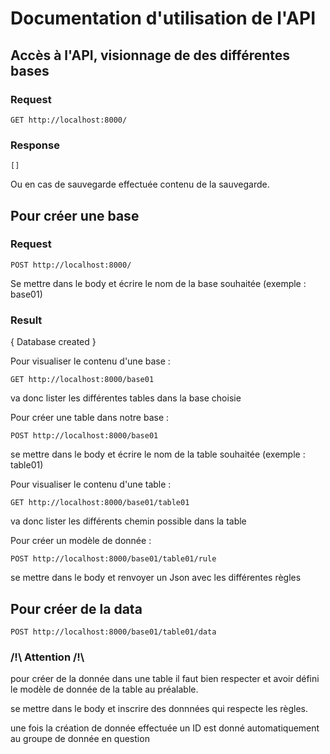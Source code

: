 # Documentation d'utilisation de l'API

## Accès à l'API, visionnage de des différentes bases

### Request

`GET http://localhost:8000/`

### Response

`[]`

Ou en cas de sauvegarde effectuée contenu de la sauvegarde.

## Pour créer une base

### Request

`POST http://localhost:8000/`

Se mettre dans le body et écrire le nom de la base souhaitée (exemple : base01)

### Result

  {
    Database created
  }

Pour visualiser le contenu d'une base :

`GET http://localhost:8000/base01`

va donc lister les différentes tables dans la base choisie

Pour créer une table dans notre base :

`POST http://localhost:8000/base01`

se mettre dans le body et écrire le nom de la table souhaitée (exemple : table01)

Pour visualiser le contenu d'une table :

`GET http://localhost:8000/base01/table01`

va donc lister les différents chemin possible dans la table

Pour créer un modèle de donnée :

`POST http://localhost:8000/base01/table01/rule`

se mettre dans le body et renvoyer un Json avec les différentes règles

## Pour créer de la data

`POST http://localhost:8000/base01/table01/data`

### /!\ Attention /!\\

pour créer de la donnée dans une table il faut bien respecter et avoir défini le modèle de donnée de la table au préalable.

se mettre dans le body et inscrire des donnnées qui respecte les règles.

une fois la création de donnée effectuée un ID est donné automatiquement au groupe de donnée en question

